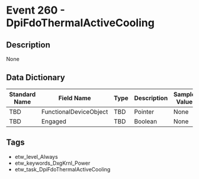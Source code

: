 # Event 260 - DpiFdoThermalActiveCooling

## Description
None

## Data Dictionary
|Standard Name|Field Name|Type|Description|Sample Value|
|---|---|---|---|---|
|TBD|FunctionalDeviceObject|TBD|Pointer|None|None|
|TBD|Engaged|TBD|Boolean|None|None|

## Tags
* etw_level_Always
* etw_keywords_DxgKrnl_Power
* etw_task_DpiFdoThermalActiveCooling
